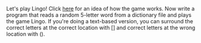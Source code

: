 Let's play Lingo!  Click [here](http://www.youtube.com/watch?feature=player_detailpage&v=HzWh_G0DiGw#t=113s) for an idea of how the game works.  Now write a program that reads a random 5-letter word from a dictionary file and plays the game Lingo.  If you're doing a text-based version, you can surround the correct letters at the correct location with [] and correct letters at the wrong location with ().